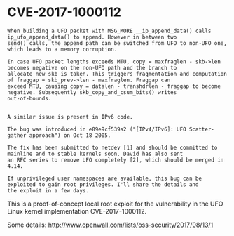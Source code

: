 CVE-2017-1000112
================

```
When building a UFO packet with MSG_MORE __ip_append_data() calls ip_ufo_append_data() to append. However in between two 
send() calls, the append path can be switched from UFO to non-UFO one, which leads to a memory corruption.

In case UFO packet lengths exceeds MTU, copy = maxfraglen - skb->len becomes negative on the non-UFO path and the branch to 
allocate new skb is taken. This triggers fragmentation and computation of fraggap = skb_prev->len - maxfraglen. Fraggap can 
exceed MTU, causing copy = datalen - transhdrlen - fraggap to become negative. Subsequently skb_copy_and_csum_bits() writes 
out-of-bounds.


A similar issue is present in IPv6 code.

The bug was introduced in e89e9cf539a2 ("[IPv4/IPv6]: UFO Scatter-gather approach") on Oct 18 2005.

The fix has been submitted to netdev [1] and should be committed to mainline and to stable kernels soon. David has also sent
an RFC series to remove UFO completely [2], which should be merged in 4.14.

If unprivileged user namespaces are available, this bug can be exploited to gain root privileges. I'll share the details and
the exploit in a few days.
```

This is a proof-of-concept local root exploit for the vulnerability in the UFO Linux kernel implementation CVE-2017-1000112.

Some details: http://www.openwall.com/lists/oss-security/2017/08/13/1


